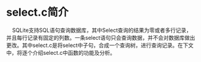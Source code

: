 # select.c简介
&nbsp;&nbsp;&nbsp;&nbsp;SQLite支持SQL语句查询数据库，其中Select查询的结果为零或者多行记录，并且每行记录有固定的列数。一条select语句只会查询数据，并不会对数据库做出更改。其中select.c是将select中子句，合成一个查询树，进行查询记录。在下文中，将逐个介绍select.c中函数的功能及分析。
